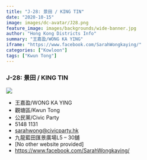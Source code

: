 ```yaml
---
title: "J-28: 景田 / KING TIN"
date: "2020-10-15"
image: images/dc-avatar/J28.png
feature_image: images/backgrounds/wide-banner.jpg
author: "Hong Kong Districts Info"
summary: "王嘉盈/WONG KA YING"
iframe: "https://www.facebook.com/SarahWongkaying/"
categories: ["Kowloon"]
tags: ["Kwun Tong"]
---
```


### J-28: 景田 / KING TIN  
![](/images/dc-avatar/J28.png)  

 - 王嘉盈/WONG KA YING  
 - 觀塘區/Kwun Tong  
 - 公民黨/Civic Party  
 - 5148 1131  
 - sarahwong@civicparty.hk  
 - 九龍藍田匯景廣場L5 – 30舖  
 - [No other website provided]  
 - https://www.facebook.com/SarahWongkaying/
